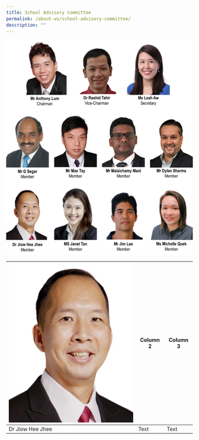 ```yaml
---
title: School Advisory Committee
permalink: /about-us/school-advisory-committee/
description: ""
---
```

![](/images/2024%20sac.jpg)



| ![](/images/dr%20jiow%20hee%20jhee.jpg) | Column 2 | Column 3 |
| -------- | -------- | -------- |
| Dr Jiow Hee Jhee | Text     | Text     |